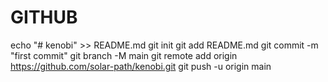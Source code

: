 # GITHUB #
echo "# kenobi" >> README.md
git init
git add README.md
git commit -m "first commit"
git branch -M main
git remote add origin https://github.com/solar-path/kenobi.git
git push -u origin main